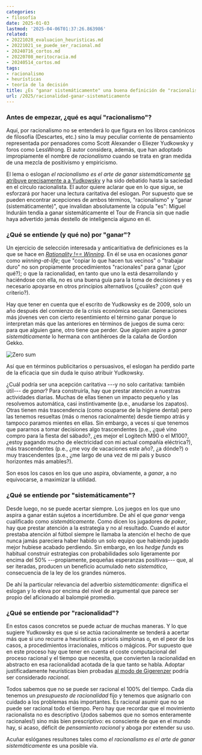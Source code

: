 ```yaml
---
categories:
- filosofía
date: 2025-01-03
lastmod: '2025-04-06T01:37:26.863986'
related:
- 20221028_evaluacion_heuristicas.md
- 20221021_se_puede_ser_racional.md
- 20240716_cortos.md
- 20220708_meritocracia.md
- 20240514_cortos.md
tags:
- racionalismo
- heurísticas
- teoría de la decisión
title: ¿Es "ganar sistemáticamente" una buena definición de "racionalismo"?
url: /2025/racionalidad-ganar-sistematicamente
---
```


### Antes de empezar, ¿qué es aquí "racionalismo"?

Aquí, por racionalismo no se entenderá lo que figura en los libros canónicos de filosofía (Descartes, etc.) sino la muy peculiar corriente de pensamiento representada por pensadores como Scott Alexander o Eliezer Yudkowsky y foros como LessWrong. El autor considera, además, que han adoptado impropiamente el nombre de _racionalismo_ cuando se trata en gran medida de una mezcla de positivismo y empiricismo.

El lema o eslogan _el racionalismo es el arte de ganar sistemáticamente_ [se atribuye precisamente a a Yudkowsky](https://www.lesswrong.com/posts/4ARtkT3EYox3THYjF/rationality-is-systematized-winning) y ha sido debatido hasta la saciedad en el círculo racionalista. El autor quiere aclarar que en lo que sigue, se esforzará por hacer una lectura caritativa del eslogan. Por supuesto que se pueden encontrar acepciones de ambos términos, "racionalismo" y "ganar (sistemáticamente)", que invalidan absolutamente la cópula "es": Miguel Induráin tendía a ganar sistemáticamente el Tour de Francia sin que nadie haya advertido jamás destello de inteligencia alguno en él.


### ¿Qué se entiende (y qué no) por "ganar"?

Un ejercicio de selección interesada y anticaritiativa de definiciones es la que se hace en [_Rationality !== Winning_](https://www.lesswrong.com/posts/3GSRhtrs2adzpXcbY/rationality-winning). En él se usa en ocasiones _ganar_ como _winning-at-life_; que "copiar lo que hacen tus vecinos" o "trabajar duro" no son propiamente procedimientos "racionales" para ganar (¿por qué?); o que la racionalidad, en tanto que uno la está desarrollando y haciéndose con ella, no es una buena guía para la toma de decisiones y es necesario apoyarse en otros principios alternativos (¿cuáles? ¿con qué criterio?).

Hay que tener en cuenta que el escrito de Yudkowsky es de 2009, solo un año después del comienzo de la crisis económica secular. Generaciones más jóvenes ven con cierto resentimiento el término ganar porque lo interpretan más que las anteriores en términos de juegos de suma cero: para que alguien gane, otro tiene que perder. Que alguien aspire a _ganar sistemáticamente_ lo hermana con antihéroes de la calaña de Gordon Gekko.

![Zero sum](/images/zero_sum.avif#center)

Así que en términos publicitarios o persuasivos, el eslogan ha perdido parte de la eficacia que sin duda le quiso atribuir Yudkowsky.

¿Cuál podría ser una acepción caritativa ---y no solo caritativa: también útil--- de _ganar_? Para construirla, hay que prestar atención a nuestras actividades diarias. Muchas de ellas tienen un impacto pequeño y las resolvemos automática, casi instintivamente (p.e., anudarse los zapatos). Otras tienen más trascendencia (como ocuparse de la higiene dental) pero las tenemos resueltas (más o menos racionalmente) desde tiempo atrás y tampoco paramos mientes en ellas. Sin embargo, a veces sí que tenemos que pararnos a tomar decisiones algo trascendentes (p.e., ¿qué vino compro para la fiesta del sábado?, ¿es mejor el Logitech M90 o el M100?, ¿estoy pagando mucho de electricidad con mi actual compañía eléctrica?), más trascendentes (p.e., ¿me voy de vacaciones este año?, ¿a dónde?) o muy trascendentes (p.e., ¿me largo de una vez de mi país y busco horizontes más amables?).

Son esos los casos en los que uno aspira, obviamente, a _ganar_, a no equivocarse, a maximizar la utilidad.

### ¿Qué se entiende por "sistemáticamente"?

Desde luego, no se puede acertar siempre. Los juegos en los que uno aspira a ganar están sujetos a incertidumbre. De ahí el que _ganar_ venga cualificado como _sistemáticamente_. Como dicen los jugadores de _poker_, hay que prestar atención a la estrategia y no al resultado. Cuando el autor prestaba atención al fútbol siempre le llamaba la atención el hecho de que nunca jamás pareciera haber habido un solo equipo que habiendo jugado mejor hubiese acabado perdiendo. Sin embargo, en los _hedge funds_ es habitual construir estrategias con probabilidades solo ligeramente por encima del 50% ---propiamente, pequeñas esperanzas positivas--- que, al ser iteradas, producen un beneficio acumulado neto _sistemático_, consecuencia de la ley de los grandes números.

De ahí la particular relevancia del adverbio _sistemáticamente_: dignifica el eslogan y lo eleva por encima del nivel de argumental que parece ser propio del aficionado al balompié promedio.

### ¿Qué se entiende por "racionalidad"?

En estos casos concretos se puede actuar de muchas maneras. Y lo que sugiere Yudkowsky es que si se actúa racionalmente se tenderá a acertar más que si uno recurre a heurísticas o prioris simplonas o, en el peor de los casos, a procedimientos irracionales, míticos o mágicos. Por supuesto que en este proceso hay que tener en cuenta el coste computacional del proceso racional y el tiempo que necesita, que convierten la racionalidad en abstracto en esa racionalidad acotada de la que tanto se habla. Adoptar justificadamente heurísticas bien probadas [al modo de Gigerenzer](/2022/evaluacion-heuristicas/) podría ser considerado _racional_.

Todos sabemos que no se puede ser racional el 100% del tiempo. Cada día tenemos un _presupuesto de racionalidad_ fijo y tenemos que asignarlo con cuidado a los problemas más importantes. Es racional asumir que no se puede ser racional todo el tiempo. Pero hay que recordar que el movimiento racionalista no es descriptivo (¡todos sabemos que no somos enteramente racionales!) sino más bien prescriptivo: es consciente de que en el mundo hay, si acaso, déficit de _pensamiento racional_ y aboga por extender su uso.

Acuñar eslóganes resultones tales como _el racionalismo es el arte de ganar sistemáticamente_ es una posible vía.